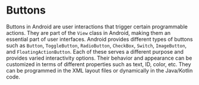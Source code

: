# Buttons

Buttons in Android are user interactions that trigger certain programmable actions. They are part of the `View` class in Android, making them an essential part of user interfaces. Android provides different types of buttons such as `Button`, `ToggleButton`, `RadioButton`, `CheckBox`, `Switch`, `ImageButton`, and `FloatingActionButton`. Each of these serves a different purpose and provides varied interactivity options. Their behavior and appearance can be customized in terms of different properties such as text, ID, color, etc. They can be programmed in the XML layout files or dynamically in the Java/Kotlin code.